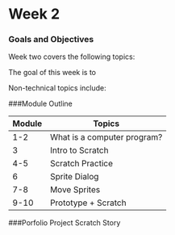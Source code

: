 # Week 2

### Goals and Objectives

Week two covers the following topics:

The goal of this week is to

Non-technical topics include:

###Module Outline

| Module                      | Topics                      |
|-----------------------------|-----------------------------|
| 1-2                         | What is a computer program? |
| 3                           | Intro to Scratch            |
| 4-5                         | Scratch Practice            |
| 6                           | Sprite Dialog               |
| 7-8                         | Move Sprites                |
| 9-10                        | Prototype + Scratch         |


###Porfolio Project
Scratch Story
